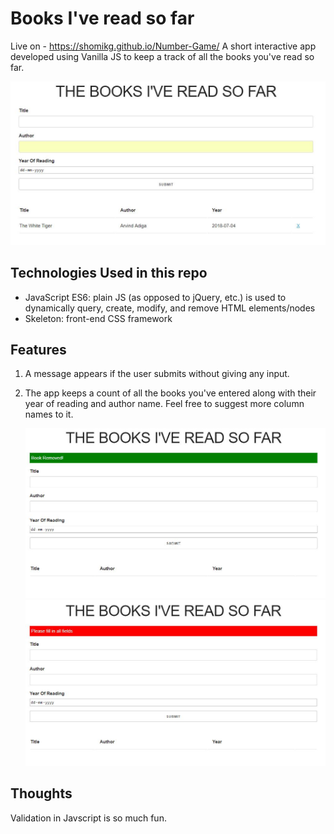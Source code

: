 # Books I've read so far

Live on - https://shomikg.github.io/Number-Game/
A short interactive app developed using Vanilla JS to keep a track of all the books you've read so far.

![Web application with text input values inputted](screenshot.JPG)

## Technologies Used in this repo

* JavaScript ES6: plain JS (as opposed to jQuery, etc.) is used to dynamically query, create, modify, and remove HTML elements/nodes
* Skeleton: front-end CSS framework

## Features

1. A message appears if the user submits without giving any input.

2. The app keeps a count of all the books you've entered along with their year of reading and author name. Feel free to suggest more column names to it.

   ![Message After successful deletion](screenshot2.JPG)
   ![Message After any error](screenshot3.JPG)

## Thoughts

Validation in Javscript is so much fun.
